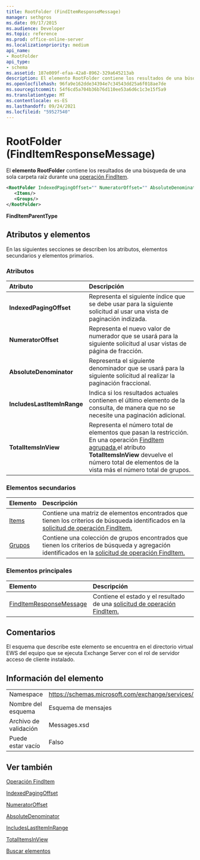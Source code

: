 ```yaml
---
title: RootFolder (FindItemResponseMessage)
manager: sethgros
ms.date: 09/17/2015
ms.audience: Developer
ms.topic: reference
ms.prod: office-online-server
ms.localizationpriority: medium
api_name:
- RootFolder
api_type:
- schema
ms.assetid: 187e009f-efaa-42a8-8962-329a645213ab
description: El elemento RootFolder contiene los resultados de una búsqueda de una sola carpeta raíz durante una operación FindItem.
ms.openlocfilehash: 96fa9e162dde34394e7c34543dd25a6f018ae7de
ms.sourcegitcommit: 54f6cd5a704b36b76d110ee53a6d6c1c3e15f5a9
ms.translationtype: MT
ms.contentlocale: es-ES
ms.lasthandoff: 09/24/2021
ms.locfileid: "59527540"
---
```

# <a name="rootfolder-finditemresponsemessage"></a>RootFolder (FindItemResponseMessage)

El **elemento RootFolder** contiene los resultados de una búsqueda de una sola carpeta raíz durante una [operación FindItem](finditem-operation.md).
  
```xml
<RootFolder IndexedPagingOffset="" NumeratorOffset="" AbsoluteDenominator="" IncludesLastItemInRange="" TotalItemsInView="">
   <Items/>
   <Groups/>
</RootFolder>
```

 **FindItemParentType**
## <a name="attributes-and-elements"></a>Atributos y elementos

En las siguientes secciones se describen los atributos, elementos secundarios y elementos primarios.
  
### <a name="attributes"></a>Atributos

|**Atributo**|**Descripción**|
|:-----|:-----|
|**IndexedPagingOffset** <br/> |Representa el siguiente índice que se debe usar para la siguiente solicitud al usar una vista de paginación indizada.  <br/> |
|**NumeratorOffset** <br/> |Representa el nuevo valor de numerador que se usará para la siguiente solicitud al usar vistas de página de fracción.  <br/> |
|**AbsoluteDenominator** <br/> |Representa el siguiente denominador que se usará para la siguiente solicitud al realizar la paginación fraccional.  <br/> |
|**IncludesLastItemInRange** <br/> |Indica si los resultados actuales contienen el último elemento de la consulta, de manera que no se necesite una paginación adicional.  <br/> |
|**TotalItemsInView** <br/> |Representa el número total de elementos que pasan la restricción. En una operación [FindItem agrupada,](finditem-operation.md)el atributo **TotalItemsInView** devuelve el número total de elementos de la vista más el número total de grupos.  <br/> |
   
### <a name="child-elements"></a>Elementos secundarios

|**Elemento**|**Descripción**|
|:-----|:-----|
|[Items](items.md) <br/> |Contiene una matriz de elementos encontrados que tienen los criterios de búsqueda identificados en la [solicitud de operación FindItem.](finditem-operation.md)  <br/> |
|[Grupos](groups.md) <br/> |Contiene una colección de grupos encontrados que tienen los criterios de búsqueda y agregación identificados en la [solicitud de operación FindItem.](finditem-operation.md)  <br/> |
   
### <a name="parent-elements"></a>Elementos principales

|**Elemento**|**Descripción**|
|:-----|:-----|
|[FindItemResponseMessage](finditemresponsemessage.md) <br/> |Contiene el estado y el resultado de una [solicitud de operación FindItem.](finditem-operation.md)  <br/> |
   
## <a name="remarks"></a>Comentarios

El esquema que describe este elemento se encuentra en el directorio virtual EWS del equipo que se ejecuta Exchange Server con el rol de servidor acceso de cliente instalado.
  
## <a name="element-information"></a>Información del elemento

|||
|:-----|:-----|
|Namespace  <br/> |https://schemas.microsoft.com/exchange/services/2006/messages  <br/> |
|Nombre del esquema  <br/> |Esquema de mensajes  <br/> |
|Archivo de validación  <br/> |Messages.xsd  <br/> |
|Puede estar vacío  <br/> |Falso  <br/> |
   
## <a name="see-also"></a>Ver también



[Operación FindItem](finditem-operation.md)
  
[IndexedPagingOffset](https://msdn.microsoft.com/library/ExchangeWebServices.FindItemParentType.IndexedPagingOffset.aspx)
  
[NumeratorOffset](https://msdn.microsoft.com/library/ExchangeWebServices.FindItemParentType.NumeratorOffset.aspx)
  
[AbsoluteDenominator](https://msdn.microsoft.com/library/ExchangeWebServices.FindItemParentType.AbsoluteDenominator.aspx)
  
[IncludesLastItemInRange](https://msdn.microsoft.com/library/ExchangeWebServices.FindItemParentType.IncludesLastItemInRange.aspx)
  
[TotalItemsInView](https://msdn.microsoft.com/library/ExchangeWebServices.FindItemParentType.TotalItemsInView.aspx)


[Buscar elementos](https://msdn.microsoft.com/library/63af1f9c-464b-4fca-9ae3-3d60f24ca93c%28Office.15%29.aspx)

